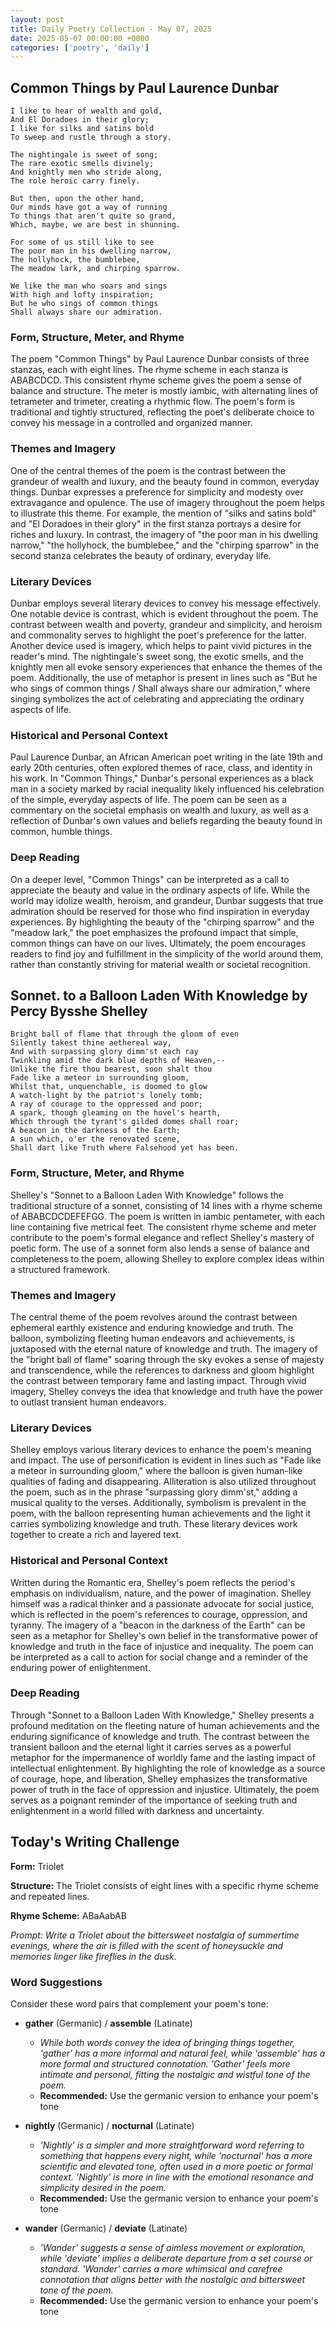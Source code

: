 ```yaml
---
layout: post
title: Daily Poetry Collection - May 07, 2025
date: 2025-05-07 00:00:00 +0000
categories: ['poetry', 'daily']
---
```


## Common Things by Paul Laurence Dunbar

```
I like to hear of wealth and gold,
And El Doradoes in their glory;
I like for silks and satins bold
To sweep and rustle through a story.

The nightingale is sweet of song;
The rare exotic smells divinely;
And knightly men who stride along,
The role heroic carry finely.

But then, upon the other hand,
Our minds have got a way of running
To things that aren't quite so grand,
Which, maybe, we are best in shunning.

For some of us still like to see
The poor man in his dwelling narrow,
The hollyhock, the bumblebee,
The meadow lark, and chirping sparrow.

We like the man who soars and sings
With high and lofty inspiration;
But he who sings of common things
Shall always share our admiration.
```

### Form, Structure, Meter, and Rhyme

The poem "Common Things" by Paul Laurence Dunbar consists of three stanzas, each with eight lines. The rhyme scheme in each stanza is ABABCDCD. This consistent rhyme scheme gives the poem a sense of balance and structure. The meter is mostly iambic, with alternating lines of tetrameter and trimeter, creating a rhythmic flow. The poem's form is traditional and tightly structured, reflecting the poet's deliberate choice to convey his message in a controlled and organized manner.

### Themes and Imagery

One of the central themes of the poem is the contrast between the grandeur of wealth and luxury, and the beauty found in common, everyday things. Dunbar expresses a preference for simplicity and modesty over extravagance and opulence. The use of imagery throughout the poem helps to illustrate this theme. For example, the mention of "silks and satins bold" and "El Doradoes in their glory" in the first stanza portrays a desire for riches and luxury. In contrast, the imagery of "the poor man in his dwelling narrow," "the hollyhock, the bumblebee," and the "chirping sparrow" in the second stanza celebrates the beauty of ordinary, everyday life.

### Literary Devices

Dunbar employs several literary devices to convey his message effectively. One notable device is contrast, which is evident throughout the poem. The contrast between wealth and poverty, grandeur and simplicity, and heroism and commonality serves to highlight the poet's preference for the latter. Another device used is imagery, which helps to paint vivid pictures in the reader's mind. The nightingale's sweet song, the exotic smells, and the knightly men all evoke sensory experiences that enhance the themes of the poem. Additionally, the use of metaphor is present in lines such as "But he who sings of common things / Shall always share our admiration," where singing symbolizes the act of celebrating and appreciating the ordinary aspects of life.

### Historical and Personal Context

Paul Laurence Dunbar, an African American poet writing in the late 19th and early 20th centuries, often explored themes of race, class, and identity in his work. In "Common Things," Dunbar's personal experiences as a black man in a society marked by racial inequality likely influenced his celebration of the simple, everyday aspects of life. The poem can be seen as a commentary on the societal emphasis on wealth and luxury, as well as a reflection of Dunbar's own values and beliefs regarding the beauty found in common, humble things.

### Deep Reading

On a deeper level, "Common Things" can be interpreted as a call to appreciate the beauty and value in the ordinary aspects of life. While the world may idolize wealth, heroism, and grandeur, Dunbar suggests that true admiration should be reserved for those who find inspiration in everyday experiences. By highlighting the beauty of the "chirping sparrow" and the "meadow lark," the poet emphasizes the profound impact that simple, common things can have on our lives. Ultimately, the poem encourages readers to find joy and fulfillment in the simplicity of the world around them, rather than constantly striving for material wealth or societal recognition.

## Sonnet.  to a Balloon Laden With Knowledge by Percy Bysshe Shelley

```
Bright ball of flame that through the gloom of even
Silently takest thine aethereal way,
And with surpassing glory dimm'st each ray
Twinkling amid the dark blue depths of Heaven,--
Unlike the fire thou bearest, soon shalt thou
Fade like a meteor in surrounding gloom,
Whilst that, unquenchable, is doomed to glow
A watch-light by the patriot's lonely tomb;
A ray of courage to the oppressed and poor;
A spark, though gleaming on the hovel's hearth,
Which through the tyrant's gilded domes shall roar;
A beacon in the darkness of the Earth;
A sun which, o'er the renovated scene,
Shall dart like Truth where Falsehood yet has been.
```

### Form, Structure, Meter, and Rhyme

Shelley's "Sonnet to a Balloon Laden With Knowledge" follows the traditional structure of a sonnet, consisting of 14 lines with a rhyme scheme of ABABCDCDEFEFGG. The poem is written in iambic pentameter, with each line containing five metrical feet. The consistent rhyme scheme and meter contribute to the poem's formal elegance and reflect Shelley's mastery of poetic form. The use of a sonnet form also lends a sense of balance and completeness to the poem, allowing Shelley to explore complex ideas within a structured framework.

### Themes and Imagery

The central theme of the poem revolves around the contrast between ephemeral earthly existence and enduring knowledge and truth. The balloon, symbolizing fleeting human endeavors and achievements, is juxtaposed with the eternal nature of knowledge and truth. The imagery of the "bright ball of flame" soaring through the sky evokes a sense of majesty and transcendence, while the references to darkness and gloom highlight the contrast between temporary fame and lasting impact. Through vivid imagery, Shelley conveys the idea that knowledge and truth have the power to outlast transient human endeavors.

### Literary Devices

Shelley employs various literary devices to enhance the poem's meaning and impact. The use of personification is evident in lines such as "Fade like a meteor in surrounding gloom," where the balloon is given human-like qualities of fading and disappearing. Alliteration is also utilized throughout the poem, such as in the phrase "surpassing glory dimm'st," adding a musical quality to the verses. Additionally, symbolism is prevalent in the poem, with the balloon representing human achievements and the light it carries symbolizing knowledge and truth. These literary devices work together to create a rich and layered text.

### Historical and Personal Context

Written during the Romantic era, Shelley's poem reflects the period's emphasis on individualism, nature, and the power of imagination. Shelley himself was a radical thinker and a passionate advocate for social justice, which is reflected in the poem's references to courage, oppression, and tyranny. The imagery of a "beacon in the darkness of the Earth" can be seen as a metaphor for Shelley's own belief in the transformative power of knowledge and truth in the face of injustice and inequality. The poem can be interpreted as a call to action for social change and a reminder of the enduring power of enlightenment.

### Deep Reading

Through "Sonnet to a Balloon Laden With Knowledge," Shelley presents a profound meditation on the fleeting nature of human achievements and the enduring significance of knowledge and truth. The contrast between the transient balloon and the eternal light it carries serves as a powerful metaphor for the impermanence of worldly fame and the lasting impact of intellectual enlightenment. By highlighting the role of knowledge as a source of courage, hope, and liberation, Shelley emphasizes the transformative power of truth in the face of oppression and injustice. Ultimately, the poem serves as a poignant reminder of the importance of seeking truth and enlightenment in a world filled with darkness and uncertainty.

## Today's Writing Challenge

**Form:** Triolet

**Structure:** The Triolet consists of eight lines with a specific rhyme scheme and repeated lines.

**Rhyme Scheme:** ABaAabAB

*Prompt: Write a Triolet about the bittersweet nostalgia of summertime evenings, where the air is filled with the scent of honeysuckle and memories linger like fireflies in the dusk.*

### Word Suggestions

Consider these word pairs that complement your poem's tone:

- **gather** (Germanic) / **assemble** (Latinate)
  - *While both words convey the idea of bringing things together, 'gather' has a more informal and natural feel, while 'assemble' has a more formal and structured connotation. 'Gather' feels more intimate and personal, fitting the nostalgic and wistful tone of the poem.*
  - **Recommended:** Use the germanic version to enhance your poem's tone

- **nightly** (Germanic) / **nocturnal** (Latinate)
  - *'Nightly' is a simpler and more straightforward word referring to something that happens every night, while 'nocturnal' has a more scientific and elevated tone, often used in a more poetic or formal context. 'Nightly' is more in line with the emotional resonance and simplicity desired in the poem.*
  - **Recommended:** Use the germanic version to enhance your poem's tone

- **wander** (Germanic) / **deviate** (Latinate)
  - *'Wander' suggests a sense of aimless movement or exploration, while 'deviate' implies a deliberate departure from a set course or standard. 'Wander' carries a more whimsical and carefree connotation that aligns better with the nostalgic and bittersweet tone of the poem.*
  - **Recommended:** Use the germanic version to enhance your poem's tone
